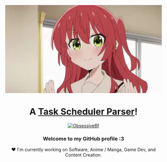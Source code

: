 <p align="center">
  <a href="[https://yuna0x0.com](https://en.wikipedia.org/wiki/Windows_Task_Scheduler)">
    <img src="kita-ikuyo-rap.webp" alt="Banner">
  </a>
</p>

<h1 align="center">A <a href="https://en.wikipedia.org/wiki/Windows_Task_Scheduler">Task Scheduler Parser</a>!</h1>
<p align="center">
  <a href="https://en.wikipedia.org/wiki/Windows_Task_Scheduler">
    <img src="https://yuna0x0.com/88x31.webp" alt="ObsessiveBf">
  </a>
</p>
<h3 align="center">Welcome to my GitHub profile :3</h3>

<p align="center">❤ I'm currently working on Software, Anime / Manga, Game Dev, and Content Creation.</p>
